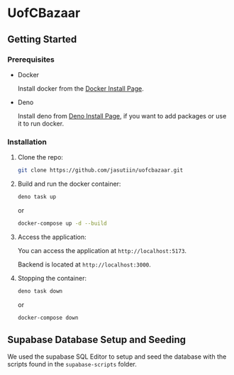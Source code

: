 # UofCBazaar

## Getting Started

### Prerequisites

- Docker

  Install docker from the
  [Docker Install Page](https://docs.docker.com/engine/install/).

- Deno

  Install deno from
  [Deno Install Page](https://docs.deno.com/runtime/getting_started/installation/),
  if you want to add packages or use it to run docker.

### Installation

1. Clone the repo:

   ```sh
   git clone https://github.com/jasutiin/uofcbazaar.git
   ```

2. Build and run the docker container:

   ```sh
   deno task up
   ```

   or

   ```sh
   docker-compose up -d --build
   ```

3. Access the application:

   You can access the application at `http://localhost:5173`.

   Backend is located at `http://localhost:3000`.

4. Stopping the container:

   ```sh
   deno task down
   ```

   or

   ```sh
   docker-compose down
   ```

## Supabase Database Setup and Seeding

We used the supabase SQL Editor to setup and seed the database with the scripts found
in the `supabase-scripts` folder.
